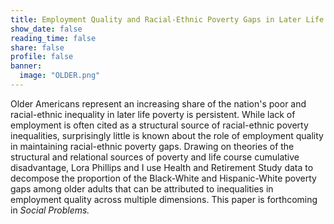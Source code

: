 ```yaml
---
title: Employment Quality and Racial-Ethnic Poverty Gaps in Later Life
show_date: false
reading_time: false
share: false
profile: false
banner:
  image: "OLDER.png"
---
```


Older Americans represent an increasing share of the nation's poor and racial-ethnic inequality in later life poverty is persistent. While lack of employment is often cited as a structural source of racial-ethnic poverty inequalities, surprisingly little is known about the role of employment quality in maintaining racial-ethnic poverty gaps. Drawing on theories of the structural and relational sources of poverty and life course cumulative disadvantage, Lora Phillips and I use Health and Retirement Study data to decompose the proportion of the Black-White and Hispanic-White poverty gaps among older adults that can be attributed to inequalities in employment quality across multiple dimensions. This paper is forthcoming in _Social Problems._
